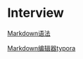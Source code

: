 # Interview

[Markdown语法](https://github.com/guodongxiaren/README)  

[Markdown编辑器typora](https://typora.io)
